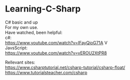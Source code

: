 # Learning-C-Sharp
C# basic and up<br>
For my own use.<br>
Have watched, been helpful: <br>
c#: <br>
https://www.youtube.com/watch?v=IFayQioG71A V <br>
JavsScript: <br>
https://www.youtube.com/watch?v=vEROU2XtPR8 <br>


Rellevant sites: <br>
https://www.csharptutorial.net/csharp-tutorial/csharp-float/ <br>
https://www.tutorialsteacher.com/csharp
